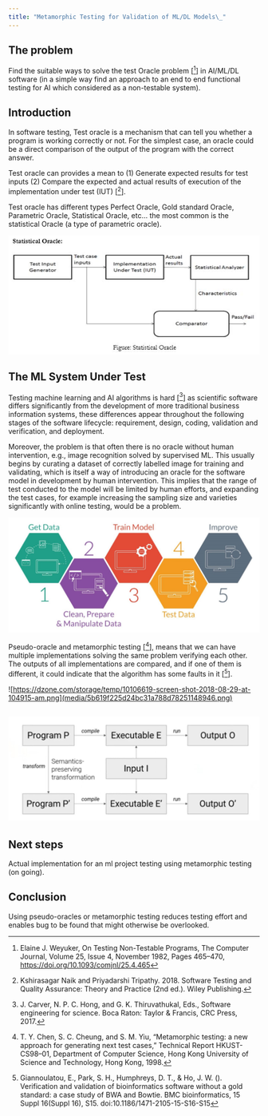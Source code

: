```yaml
---
title: "Metamorphic Testing for Validation of ML/DL Models\_"
---
```


The problem
-----------

Find the suitable ways to solve the test Oracle problem [[^1]] in AI/ML/DL
software (in a simple way find an approach to an end to end functional testing
for AI which considered as a non-testable system).

[^1]: Elaine J. Weyuker, On Testing Non-Testable Programs, The Computer Journal,
Volume 25, Issue 4, November 1982, Pages 465–470,
https://doi.org/10.1093/comjnl/25.4.465

Introduction
------------

In software testing, Test oracle is a mechanism that can tell you whether a
program is working correctly or not. For the simplest case, an oracle could be a
direct comparison of the output of the program with the correct answer.

Test oracle can provides a mean to (1) Generate expected results for test inputs
(2) Compare the expected and actual results of execution of the implementation
under test (IUT) [[^2]].

[^2]: Kshirasagar Naik and Priyadarshi Tripathy. 2018. Software Testing and
Quality Assurance: Theory and Practice (2nd ed.). Wiley Publishing.

Test oracle has different types Perfect Oracle, Gold standard Oracle, Parametric
Oracle, Statistical Oracle, etc… the most common is the statistical Oracle (a
type of parametric oracle).

![enter image description here](media/2f6ba4e32ba35027660e28d6d4096b47.jpg)

The ML System Under Test
------------------------

Testing machine learning and AI algorithms is hard [[^3]] as scientific software
differs significantly from the development of more traditional business
information systems, these differences appear throughout the following stages of
the software lifecycle: requirement, design, coding, validation and
verification, and deployment.

[^3]: J. Carver, N. P. C. Hong, and G. K. Thiruvathukal, Eds., Software
engineering for science. Boca Raton: Taylor & Francis, CRC Press, 2017.

Moreover, the problem is that often there is no oracle without human
intervention, e.g., image recognition solved by supervised ML. This usually
begins by curating a dataset of correctly labelled image for training and
validating, which is itself a way of introducing an oracle for the software
model in development by human intervention. This implies that the range of test
conducted to the model will be limited by human efforts, and expanding the test
cases, for example increasing the sampling size and varieties significantly with
online testing, would be a problem.

![alt text](media/2fb2c2d092dd96b9c3462a81455b1b8a.jpg)

Pseudo-oracle and metamorphic testing [[^4]], means that we can have multiple
implementations solving the same problem verifying each other. The outputs of
all implementations are compared, and if one of them is different, it could
indicate that the algorithm has some faults in it [[^5]].

[^4]: T. Y. Chen, S. C. Cheung, and S. M. Yiu, “Metamorphic testing: a new
approach for generating next test cases,” Technical Report HKUST-CS98–01,
Department of Computer Science, Hong Kong University of Science and Technology,
Hong Kong, 1998.

[^5]: Giannoulatou, E., Park, S. H., Humphreys, D. T., & Ho, J. W. ().
Verification and validation of bioinformatics software without a gold standard:
a case study of BWA and Bowtie. BMC bioinformatics, 15 Suppl 16(Suppl 16), S15.
doi:10.1186/1471-2105-15-S16-S15

![https://dzone.com/storage/temp/10106619-screen-shot-2018-08-29-at-104915-am.png](media/5b619f225d24bc31a788d78251148946.png)

![alt text](./media/1851a2d9-59b6-4fe3-b4c4-4b01b8fdeeb0.jpg)
----------------------------------------

Next steps
----------

Actual implementation for an ml project testing using metamorphic testing (on
going).

Conclusion
----------

Using pseudo-oracles or metamorphic testing reduces testing effort and enables
bug to be found that might otherwise be overlooked.
